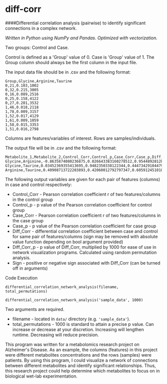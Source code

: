 # diff-corr

####Differential correlation analysis (pairwise) to identify significant connections in a complex network.

*Written in Python using NumPy and Pandas.
Optimized with vectorization.*

Two groups: Control and Case.

Control is defined as a 'Group' value of 0. Case is 'Group' value of 1.
The Group column should always be the first column in the input file.

The input data file should be in .csv and the following format:

    Group,Glycine,Arginine,Taurine
    0,21,0.103,1002
    0,32,0.215,3005
    0,16,0.089,2516
    0,25,0.158,4122
    0,27,0.201,3532
    1,46,0.018,2118
    1,78,0.009,3157
    1,52,0.017,4129
    1,61,0.009,1059
    1,58,0.015,3353
    1,51,0.016,2798

Columns are features/variables of interest. Rows are samples/individuals.

The output file will be in .csv and the following format:

    Metabolite_1,Metabolite_2,Control_Corr,Control_p,Case_Corr,Case_p,Diff_Corr,Diff_Corr_p,Sign
    Glycine,Arginine,-0.8635874080236875,0.026643383160278512,0.9544892812818188,0.011574899681934028,3.4810615582681352,0.0,-1
    Glycine,Taurine,0.03452369355413695,0.9482350338122344,0.44473429104479945,0.45301028954404177,0.43581744661388694,628.0,-1
    Arginine,Taurine,0.40908713722203893,0.42060012792797347,0.6059124510103757,0.27875138351537426,0.17026786955232198,825.0,-1

The following output variables are given for each pair of features (columns) in case and control respectively:
- Control_Corr - Pearson correlation coefficient r of two features/columns in the control group
- Control_p - p value of the Pearson correlation coefficient for control group
- Case_Corr - Pearson correlation coefficient r of two features/columns in the case group
- Case_p - p value of the Pearson correlation coefficient for case group
- Diff_Corr - differential correlation coefficient between case and control for same pair of features/columns (sign may be removed with absolute value function depending on bool argument provided)
- Diff_Corr_p - p value of Diff_Corr, multiplied by 1000 for ease of use in network visualization programs. Calculated using random permutation analysis.
- Sign - positive or negative sign associated with Diff_Corr (can be turned off in arguments)

Code Execution

`differential_correlation_network_analysis(filename, total_permutations)`

`differential_correlation_network_analysis('sample_data', 1000)`

Two arguments are required.
- filename - located in `data/` directory (e.g. `'sample_data'`).
- total_permutations - 1000 is standard to attain a precise p value. Can increase or decrease at your discretion.
Increasing will lengthen runtime. Decreasing will reduce precision.

This program was written for a metabolomics research project on Alzheimer's Disease. As an example, the columns (features) in this project were different metabolites concentrations
and the rows (samples) were patients. By using this program, I could visualize a network of connections between different metabolites
and identify significant relationships. Thus, this research project could help determine which metabolites to focus on in biological wet-lab
experimentation.
